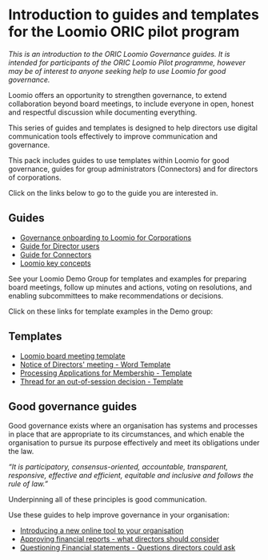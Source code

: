 # Introduction to guides and templates for the Loomio ORIC pilot program

*This is an introduction to the ORIC Loomio Governance guides.  It is intended for participants of the ORIC Loomio Pilot programme, however may be of interest to anyone seeking help to use Loomio for good governance.*

Loomio offers an opportunity to strengthen governance, to extend collaboration beyond board meetings, to include everyone in open, honest and respectful discussion while documenting everything.

This series of guides and templates is designed to help directors use digital communication tools effectively to improve communication and governance.

This pack includes guides to use templates within Loomio for good governance, guides for group administrators (Connectors) and for directors of corporations.

Click on the links below to go to the guide you are interested in.

## Guides
- [Governance onboarding to Loomio for Corporations](onboarding.md)
- [Guide for Director users](guide-directors.md)
- [Guide for Connectors](guide-connectors.md)
- [Loomio key concepts](../user_manual/getting_started/key-concepts.md)

See your Loomio Demo Group for templates and examples for preparing board meetings, follow up minutes and actions, voting on resolutions, and enabling subcommittees to make recommendations or decisions.

Click on these links for template examples in the Demo group:

## Templates
- [Loomio board meeting template](https://decisions.oric.gov.au/d/FJHrQD2b/loomio-board-meeting-template)
- [Notice of Directors' meeting - Word Template](https://decisions.oric.gov.au/d/9SDCRbrx/notice-of-directors-meeting-word-template)
- [Processing Applications for Membership - Template](https://decisions.oric.gov.au/d/lTZv4K2f/processing-applications-for-membership-template)
- [Thread for an out-of-session decision - Template](https://decisions.oric.gov.au/d/3wRYMFUg/thread-for-an-out-of-session-decision)

## Good governance guides
Good governance exists where an organisation has systems and processes in place that are appropriate to its circumstances, and which enable the organisation to pursue its purpose effectively and meet its obligations under the law.

*“It is participatory, consensus-oriented, accountable, transparent, responsive, effective and efficient, equitable and inclusive and follows the rule of law.”*

Underpinning all of these principles is good communication.

Use these guides to help improve governance in your organisation:
- [Introducing a new online tool to your organisation](intro-online-tool.md)
- [Approving financial reports - what directors should consider](approving-financials.md)
- [Questioning Financial statements - Questions directors could ask](questioning-financials.md)
